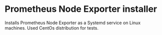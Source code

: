 # Prometheus Node Exporter installer
Installs Prometheus Node Exporter as a Systemd service on Linux machines.
Used CentOs distribution for tests.